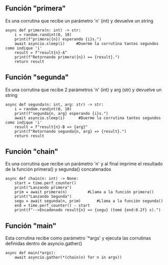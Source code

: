 ## Función "primera"

Es una corrutina que recibe un parámetro 'n' (int) y devuelve un string

```
async def primera(n: int) -> str:
    i = random.randint(0, 10)
    print(f"primera({n}) esperando {i}s.")
    await asyncio.sleep(i)     #Duerme la corrutina tantos segundos como indique 'i' 
    result = f"result{n}-A"
    print(f"Retornando primera({n}) == {result}.")
    return result
```

## Función "segunda"

Es una corrutina que recibe 2 parámetros 'n' (int) y arg (str) y devuelve un string
```
async def segunda(n: int, arg: str) -> str:
    i = random.randint(0, 10)
    print(f"segunda{n, arg} esperando {i}s.")
    await asyncio.sleep(i)      #Duerme la corrutina tantos segundos como indique 'i' 
    result = f"result{n}-B => {arg}"
    print(f"Retornando segunda{n, arg} => {result}.")
    return result
```

## Función "chain"

Es una corrutina que recibe un parámetro 'n' y al final imprime el resultado de la función
primera() y segunda() concatenados
```
async def chain(n: int) -> None:
    start = time.perf_counter()
    print("Lanzando primera")
    prim = await primera(n)         #Llama a la función primera()
    print("Lanzando Segunda")
    segu = await segunda(n, prim)       #Llama a la función segunda()
    end = time.perf_counter() - start
    print(f"-->Encadenado result{n} => {segu} (tomó {end:0.2f} s).")
```

## Función "main"

Esta corrutina recibe como parámetro '*args' y ejecuta las corrutinas definidas dentro de asyncio.gather()
```
async def main(*args):
    await asyncio.gather(*(chain(n) for n in args))
```